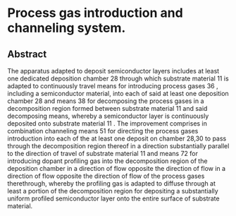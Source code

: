 # Process gas introduction and channeling system.

## Abstract
The apparatus adapted to deposit semiconductor layers includes at least one dedicated deposition chamber 28 through which substrate material 11 is adapted to continuously travel means for introducing process gases 36 , including a semiconductor material, into each of said at least one deposition chamber 28 and means 38 for decomposing the process gases in a decomposition region formed between substrate material 11 and said decomposing means, whereby a semiconductor layer is continuously deposited onto substrate material 11 . The improvement comprises in combination channeling means 51 for directing the process gases introduction into each of the at least one deposit on chamber 28,30 to pass through the decomposition region thereof in a direction substantially parallel to the direction of travel of substrate material 11 and means 72 for introducing dopant profiling gas into the decomposition region of the deposition chamber in a direction of flow opposite the direction of flow in a direction of flow opposite the direction of flow of the process gases therethrough, whereby the profiling gas is adapted to diffuse through at least a portion of the decomposition region for depositing a substantially uniform profiled semiconductor layer onto the entire surface of substrate material.